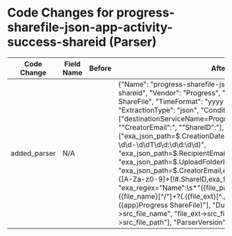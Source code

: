 # Code Changes for progress-sharefile-json-app-activity-success-shareid (Parser)

| Code Change | Field Name | Before | After |
|-------------|------------|--------|-------|
| added_parser | N/A |  | {"Name": "progress-sharefile-json-app-activity-success-shareid", "Vendor": "Progress", "Product": "Progress ShareFile", "TimeFormat": "yyyy-MM-dd'T'HH:mm:ss", "ExtractionType": "json", "Conditions": ["destinationServiceName=Progress ShareFile", "\"CreatorEmail\":", "\"ShareID\":"], "Fields": ["exa_json_path=$.CreationDate,exa_regex=({time}\d\d\d\d-\d\d-\d\dT\d\d:\d\d:\d\d)", "exa_json_path=$.RecipientEmail,exa_field_name=target", "exa_json_path=$.UploadFolderID,exa_field_name=object_id", "exa_json_path=$.CreatorEmail,exa_regex=({email_address}([A-Za-z0-9]+[!#$%&'+\/=?^_`~.\-])*[A-Za-z0-9]+@({email_domain}[^\]\s\"\\,;\|]+\.[^\]\s\"\\,;\|]+))", "exa_json_path=$.ShareID,exa_field_name=additional_info", "exa_regex=\"Name\":\s*\"({file_path}({file_dir}[^\"]*?[\/]+)?({file_name}[^\/\"]+?(\.({file_ext}[^.\/\"]+))?))\"", "exa_regex=({app}Progress ShareFile)"], "DupFields": ["file_name->src_file_name", "file_ext->src_file_ext", "file_path->src_file_path"], "ParserVersion": "v1.0.0"} |